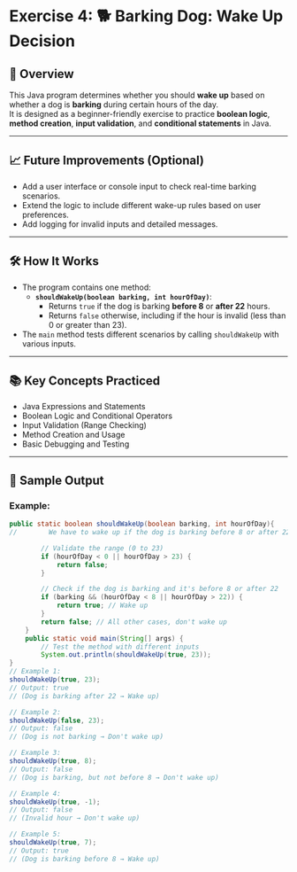 # Exercise 4: 🐕 Barking Dog: Wake Up Decision

## 📝 Overview

This Java program determines whether you should **wake up** based on whether a dog is **barking** during certain hours of the day.  
It is designed as a beginner-friendly exercise to practice **boolean logic**, **method creation**, **input validation**, and **conditional statements** in Java.

---

## 📈 Future Improvements (Optional)
- Add a user interface or console input to check real-time barking scenarios.
- Extend the logic to include different wake-up rules based on user preferences.
- Add logging for invalid inputs and detailed messages.

---

## 🛠️ How It Works

- The program contains one method:
    - **`shouldWakeUp(boolean barking, int hourOfDay)`**:
        - Returns `true` if the dog is barking **before 8** or **after 22** hours.
        - Returns `false` otherwise, including if the hour is invalid (less than 0 or greater than 23).
- The `main` method tests different scenarios by calling `shouldWakeUp` with various inputs.

---

## 📚 Key Concepts Practiced
- Java Expressions and Statements 
- Boolean Logic and Conditional Operators 
- Input Validation (Range Checking)
- Method Creation and Usage 
- Basic Debugging and Testing

---

## 🚀 Sample Output

### Example:
```java
public static boolean shouldWakeUp(boolean barking, int hourOfDay){
//        We have to wake up if the dog is barking before 8 or after 22 hours so in that case return true.

        // Validate the range (0 to 23)
        if (hourOfDay < 0 || hourOfDay > 23) {
            return false;
        }

        // Check if the dog is barking and it's before 8 or after 22
        if (barking && (hourOfDay < 8 || hourOfDay > 22)) {
            return true; // Wake up
        }
        return false; // All other cases, don't wake up
    }
    public static void main(String[] args) {
        // Test the method with different inputs
        System.out.println(shouldWakeUp(true, 23));
}
// Example 1: 
shouldWakeUp(true, 23);
// Output: true
// (Dog is barking after 22 → Wake up)

// Example 2: 
shouldWakeUp(false, 23);
// Output: false
// (Dog is not barking → Don't wake up)

// Example 3: 
shouldWakeUp(true, 8);
// Output: false
// (Dog is barking, but not before 8 → Don't wake up)

// Example 4: 
shouldWakeUp(true, -1);
// Output: false
// (Invalid hour → Don't wake up)

// Example 5: 
shouldWakeUp(true, 7);
// Output: true
// (Dog is barking before 8 → Wake up)
